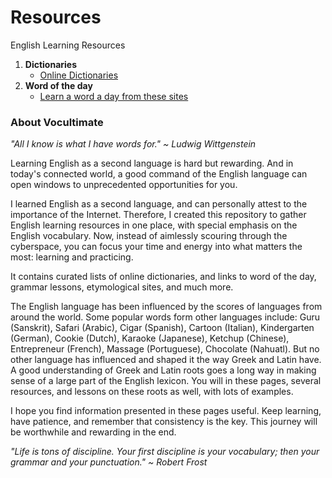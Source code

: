 # Resources
English Learning Resources

1. **Dictionaries**
     - [Online Dictionaries](https://github.com/vocultimate/Resources/blob/main/Online_Dictionaries.md)
2. **Word of the day**
     - [Learn a word a day from these sites](https://github.com/vocultimate/Resources/blob/main/Word_of_the_day.md)


### About Vocultimate
_"All I know is what I have words for." ~ Ludwig Wittgenstein_


Learning English as a second language is hard but rewarding. And in today's connected world, a good command of the English language can open windows to unprecedented opportunities for you. 

I learned English as a second language, and can personally attest to the importance of the Internet. Therefore, I created this repository to gather English learning resources in one place, with special emphasis on the English vocabulary. Now, instead of aimlessly scouring through the cyberspace, you can focus your time and energy into what matters the most: learning and practicing.

It contains curated lists of online dictionaries, and links to word of the day, grammar lessons, etymological sites, and much more.

The English language has been influenced by the scores of languages from around the world. Some popular words form other languages include: Guru (Sanskrit), Safari (Arabic), Cigar (Spanish), Cartoon (Italian), Kindergarten (German), Cookie (Dutch), Karaoke (Japanese), Ketchup (Chinese), Entrepreneur (French), Massage (Portuguese), Chocolate (Nahuatl). But no other language has influenced and shaped it the way Greek and Latin have. A good understanding of Greek and Latin roots goes a long way in making sense of a large part of the English lexicon. You will in these pages, several resources, and lessons on these roots as well, with lots of examples.

I hope you find information presented in these pages useful. Keep learning, have patience, and remember that consistency is the key. This journey will be worthwhile and rewarding in the end.

_"Life is tons of discipline. Your first discipline is your vocabulary; then your grammar and your punctuation." ~ Robert Frost_

